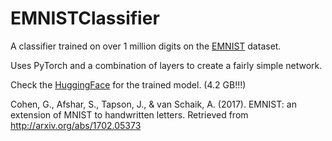# EMNISTClassifier
A classifier trained on over 1 million digits on the [EMNIST](https://www.nist.gov/itl/products-and-services/emnist-dataset) dataset.

Uses PyTorch and a combination of layers to create a fairly simple network.

Check the [HuggingFace](https://huggingface.co/ShadowProgrammer/EMNISTClassifier) for the trained model. (4.2 GB!!!)

Cohen, G., Afshar, S., Tapson, J., & van Schaik, A. (2017). EMNIST: an extension of MNIST to handwritten letters. Retrieved from http://arxiv.org/abs/1702.05373

